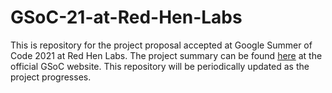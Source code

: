 # GSoC-21-at-Red-Hen-Labs
This is repository for the project proposal accepted at Google Summer of Code 2021 at Red Hen Labs. The project summary can be found [here](https://summerofcode.withgoogle.com/projects/4650423719297024) at the official GSoC website. This repository will be periodically updated as the project progresses.
